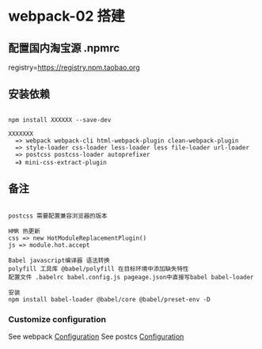 # webpack-02 搭建

## 配置国内淘宝源 .npmrc

registry=https://registry.npm.taobao.org

## 安装依赖

```

npm install XXXXXX --save-dev

XXXXXXX
  => webpack webpack-cli html-webpack-plugin clean-webpack-plugin
  => style-loader css-loader less-loader less file-loader url-loader
  => postcss postcss-loader autoprefixer
  =》 mini-css-extract-plugin

```

## 备注

```

postcss 需要配置兼容浏览器的版本

HMR 热更新
css => new HotModuleReplacementPlugin()
js => module.hot.accept

Babel javascript编译器 语法转换
polyfill 工具库 @babel/polyfill 在目标环境中添加缺失特性
配置文件 .babelrc babel.config.js pageage.json中直接写babel babel-loader

安装
npm install babel-loader @babel/core @babel/preset-env -D

```

### Customize configuration

See webpack [Configuration](https://webpack.js.org/)
See postcs [Configuration](https://github.com/postcss/postcss/blob/master/docs/README-cn.md)
